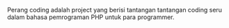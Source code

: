 Perang coding adalah project yang berisi tantangan tantangan coding seru dalam bahasa pemrograman PHP untuk para programmer.
